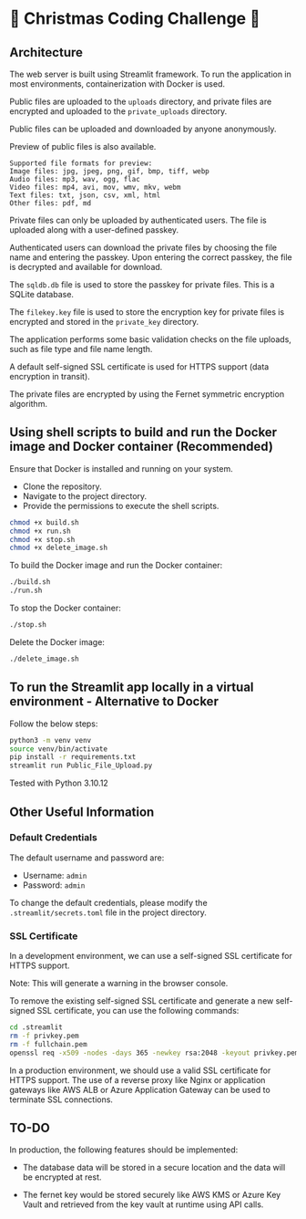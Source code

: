# 🎄 Christmas Coding Challenge 🎄

## Architecture

The web server is built using Streamlit framework. To run the application in most environments, containerization with Docker is used.

Public files are uploaded to the `uploads` directory, and private files are encrypted and uploaded to the `private_uploads` directory.

Public files can be uploaded and downloaded by anyone anonymously.

Preview of public files is also available.
```
Supported file formats for preview:
Image files: jpg, jpeg, png, gif, bmp, tiff, webp
Audio files: mp3, wav, ogg, flac
Video files: mp4, avi, mov, wmv, mkv, webm
Text files: txt, json, csv, xml, html
Other files: pdf, md
```

Private files can only be uploaded by authenticated users. The file is uploaded along with a user-defined passkey.

Authenticated users can download the private files by choosing the file name and entering the passkey. Upon entering the correct passkey, the file is decrypted and available for download.

The `sqldb.db` file is used to store the passkey for private files. This is a SQLite database.

The `filekey.key` file is used to store the encryption key for private files is encrypted and stored in the `private_key` directory.

The application performs some basic validation checks on the file uploads, such as file type and file name length.

A default self-signed SSL certificate is used for HTTPS support (data encryption in transit).

The private files are encrypted by using the Fernet symmetric encryption algorithm.

## Using shell scripts to build and run the Docker image and Docker container (Recommended)

Ensure that Docker is installed and running on your system.

- Clone the repository.
- Navigate to the project directory.
- Provide the permissions to execute the shell scripts.

```bash
chmod +x build.sh
chmod +x run.sh
chmod +x stop.sh
chmod +x delete_image.sh
```
To build the Docker image and run the Docker container:

```bash
./build.sh
./run.sh
```

To stop the Docker container:

```bash
./stop.sh
```

Delete the Docker image:
```bash
./delete_image.sh
```

## To run the Streamlit app locally in a virtual environment - Alternative to Docker

Follow the below steps:

```bash
python3 -m venv venv
source venv/bin/activate
pip install -r requirements.txt
streamlit run Public_File_Upload.py
```
Tested with Python 3.10.12

## Other Useful Information

### Default Credentials

The default username and password are:

- Username: `admin`
- Password: `admin`

To change the default credentials, please modify the `.streamlit/secrets.toml` file in the project directory.

### SSL Certificate

In a development environment, we can use a self-signed SSL certificate for HTTPS support. 

Note: This will generate a warning in the browser console.

To remove the existing self-signed SSL certificate and generate a new self-signed SSL certificate, you can use the following commands:

```bash
cd .streamlit
rm -f privkey.pem
rm -f fullchain.pem
openssl req -x509 -nodes -days 365 -newkey rsa:2048 -keyout privkey.pem -out fullchain.pem -subj "/CN=localhost"
```

In a production environment, we should use a valid SSL certificate for HTTPS support.
The use of a reverse proxy like Nginx or application gateways like AWS ALB or Azure Application Gateway can be used to terminate SSL connections.

## TO-DO

In production, the following features should be implemented:

- The database data will be stored in a secure location and the data will be encrypted at rest.

- The fernet key would be stored securely like AWS KMS or Azure Key Vault and retrieved from the key vault at runtime using API calls.

